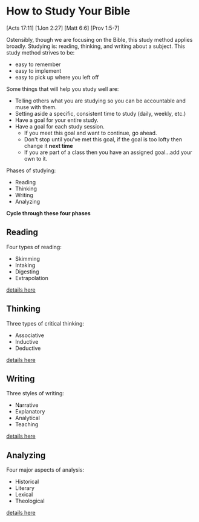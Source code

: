# How to Study Your Bible

[Acts 17:11]
[1Jon 2:27]
[Matt 6:6]
[Prov 1:5-7]


Ostensibly, though we are focusing on the Bible, this study method applies broadly.
Studying is: reading, thinking, and writing about a subject.
This study method strives to be:
- easy to remember
- easy to implement
- easy to pick up where you left off

Some things that will help you study well are:
- Telling others what you are studying so you can be accountable and muse with them.
- Setting aside a specific, consistent time to study (daily, weekly, etc.)
- Have a goal for your entire study.
- Have a goal for each study session.
  - If you meet this goal and want to continue, go ahead.
  - Don't stop until you've met this goal, if the goal is too lofty then change it **next time**
  - If you are part of a class then you have an assigned goal...add your own to it.

Phases of studying:
- Reading
- Thinking
- Writing
- Analyzing

**Cycle through these four phases**


## Reading

Four types of reading:
- Skimming
- Intaking
- Digesting
- Extrapolation

[details here](./reading.md)


## Thinking

Three types of critical thinking:
- Associative
- Inductive
- Deductive

[details here](./thinking.md)


## Writing

Three styles of writing:
- Narrative
- Explanatory
- Analytical
- Teaching

[details here](./writing.md)


## Analyzing

Four major aspects of analysis:

- Historical
- Literary
- Lexical
- Theological

[details here](./analyzing.md)
